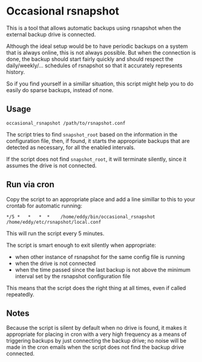 Occasional rsnapshot
====================

This is a tool that allows automatic backups using rsnapshot
when the external backup drive is connected.

Although the ideal setup would be to have periodic backups on
a system that is always online, this is not always possible.
But when the connection is done, the backup should start fairly
quickly and should respect the daily/weekly/... schedules of
rsnapshot so that it accurately represents history.

So if you find yourself in a simillar situation, this script
might help you to do easily do sparse backups, instead of none.


Usage
-----

    occasional_rsnapshot /path/to/rsnapshot.conf

The script tries to find `snapshot_root` based on the
information in the configuration file, then, if found, it
starts the appropriate backups that are detected as
necessary, for all the enabled intervals.

If the script does not find `snapshot_root`, it will
terminate silently, since it assumes the drive is not
connected.

Run via cron
------------

Copy the script to an appropriate place and add a line
simillar to this to your crontab for automatic running:

    */5 *   *   *  *    /home/eddy/bin/occasional_rsnapshot /home/eddy/etc/rsnapshot/local.conf

This will run the script every 5 minutes.

The script is smart enough to exit silently when appropriate:
 * when other instance of rsnapshot for the same config file
   is running
 * when the drive is not connected
 * when the time passed since the last backup is not above
   the minimum interval set by the rsnapshot configuration
   file

This means that the script does the right thing at all times,
even if called repeatedly.

Notes
-----

Because the script is silent by default when no drive is
found, it makes it appropriate for placing in cron with a
very high frequency as a means of triggering backups by just
connecting the backup drive; no noise will be made in the
cron emails when the script does not find the backup drive
connected.

